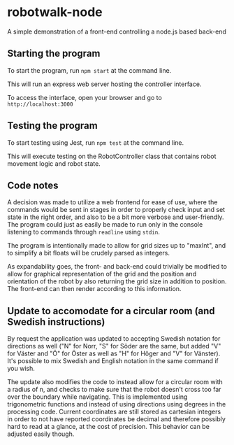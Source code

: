 # robotwalk-node

A simple demonstration of a front-end controlling a node.js based back-end

## Starting the program

To start the program, run `npm start` at the command line.

This will run an express web server hosting the controller interface.

To access the interface, open your browser and go to `http://localhost:3000`

## Testing the program

To start testing using Jest, run `npm test` at the command line.

This will execute testing on the RobotController class that contains robot movement logic and robot state.

## Code notes

A decision was made to utilize a web frontend for ease of use, where the commands would be sent in stages in order to properly check input and set state in the right order, and also to be a bit more verbose and user-friendly. The program could just as easily be made to run only in the console listening to commands through `readline` using `stdin`.

The program is intentionally made to allow for grid sizes up to "maxInt", and to simplify a bit floats will be crudely parsed as integers.

As expandability goes, the front- and back-end could trivially be modified to allow for graphical representation of the grid and the position and orientation of the robot by also returning the grid size in addition to position. The front-end can then render according to this information.

## Update to accomodate for a circular room (and Swedish instructions)

By request the application was updated to accepting Swedish notation for directions as well ("N" for Norr, "S" for Söder are the same, but added "V" for Väster and "Ö" for Öster as well as "H" for Höger and "V" for Vänster). It's possible to mix Swedish and English notation in the same command if you wish.

The update also modifies the code to instead allow for a circular room with a radius of n, and checks to make sure that the robot doesn't cross too far over the boundary while navigating. This is implemented using trigonometric functions and instead of using directions using degrees in the processing code. Current coordinates are still stored as cartesian integers in order to not have reported coordinates be decimal and therefore possibly hard to read at a glance, at the cost of precision. This behavior can be adjusted easily though.